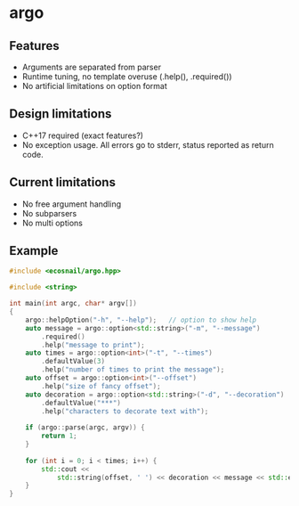 argo
====

Features
--------

* Arguments are separated from parser
* Runtime tuning, no template overuse (.help(), .required())
* No artificial limitations on option format

Design limitations
------------------

* C++17 required (exact features?)
* No exception usage. All errors go to stderr, status reported as return code.

Current limitations
-------------------

* No free argument handling
* No subparsers
* No multi options

Example
-------

```c++
#include <ecosnail/argo.hpp>

#include <string>

int main(int argc, char* argv[])
{
    argo::helpOption("-h", "--help");   // option to show help
    auto message = argo::option<std::string>("-m", "--message")
        .required()
        .help("message to print");
    auto times = argo::option<int>("-t", "--times")
        .defaultValue(3)
        .help("number of times to print the message");
    auto offset = argo::option<int>("--offset")
        .help("size of fancy offset");
    auto decoration = argo::option<std::string>("-d", "--decoration")
        .defaultValue("***")
        .help("characters to decorate text with");
    
    if (argo::parse(argc, argv)) {
        return 1;
    }
    
    for (int i = 0; i < times; i++) {
        std::cout <<
            std::string(offset, ' ') << decoration << message << std::endl;
    }
}
```

